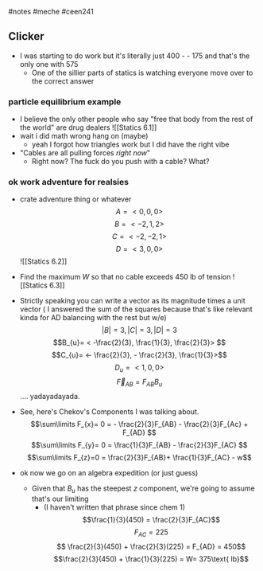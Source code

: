 #notes #meche  #ceen241

## Clicker
- I was starting to do work but it's literally just 400 - - 175 and that's the only one with 575
	- One of the sillier parts of statics is watching everyone move over to the correct answer

### particle equilibrium example
- I believe the only other people who say "free that body from the rest of the world" are drug dealers
![[Statics 6.1]]
- wait i did math wrong hang on (maybe)
	- yeah I forgot how triangles work but I did have the right vibe
- "Cables are all pulling forces *right now*"
	- Right now? The fuck do you push with a cable? What?

### ok work adventure for realsies
- crate adventure thing or whatever
$$A = <0,0,0>$$
$$B = < -2, 1, 2>$$
$$C = < -2, -2, 1>$$
$$D = < 3,0,0>$$
![[Statics 6.2]]
- Find the maximum $W$ so that no cable exceeds 450 lb of tension
![[Statics 6.3]]
- Strictly speaking you can write a vector as its magnitude times a unit vector ( I answered the sum of the squares because that's like relevant kinda for AD balancing with the rest but w/e)
$$|B| = 3, |C| = 3, |D| = 3$$
$$B_{u}= < -\frac{2}{3}, \frac{1}{3}, \frac{2}{3}> $$
$$C_{u}= <- \frac{2}{3}, - \frac{2}{3}, \frac{1}{3}>$$
$$D_{u}= <1,0,0>$$
$$\vec{F}_{AB}=F_{AB}B_{u}$$
.... yadayadayada.

- See, here's Chekov's Components I was talking about.
$$\sum\limits F_{x}= 0 = - \frac{2}{3}F_{AB} -  \frac{2}{3}F_{Ac} + F_{AD} $$
$$\sum\limits F_{y}= 0 = \frac{1}{3}F_{AB} - \frac{2}{3}F_{AC}  $$
$$\sum\limits F_{z}=0 = \frac{2}{3}F_{AB}+ \frac{1}{3}F_{AC} - w$$
- ok now we go on an algebra expedition (or just guess)
	- Given that $B_{u}$ has the steepest $z$ component, we're going to assume that's our limiting 
		- (I haven't written that phrase since chem 1)
$$\frac{1}{3}(450) = \frac{2}{3}F_{AC}$$ $$F_{AC}= 225$$ $$ \frac{2}{3}(450) + \frac{2}{3}(225) = F_{AD} = 450$$$$\frac{2}{3}(450) + \frac{1}{3}(225) = W= 375\text{ lb}$$
